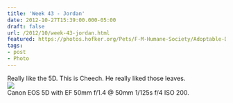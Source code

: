 ```yaml
---
title: 'Week 43 - Jordan'
date: 2012-10-27T15:39:00.000-05:00
draft: false
url: /2012/10/week-43-jordan.html
featured: https://photos.hofker.org/Pets/F-M-Humane-Society/Adoptable-Dogs/i-SkxrMMm/0/M/_MG_5172-Edit-L.jpg
tags: 
- post
- Photo
---
```


Really like the 5D. This is Cheech. He really liked those leaves.  
[![](https://photos.hofker.org/Pets/F-M-Humane-Society/Adoptable-Dogs/i-SkxrMMm/0/M/_MG_5172-Edit-L.jpg)](https://photos.hofker.org/Pets/F-M-Humane-Society/Adoptable-Dogs/21441888_jTmB2T#!i=2168242343&k=SkxrMMm)  
Canon EOS 5D with EF 50mm f/1.4 @ 50mm 1/125s f/4 ISO 200.